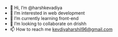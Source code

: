 - 👋 Hi, I’m @harshkevadiya
- 👀 I’m interested in web development 
- 🌱 I’m currently learning front-end 
- 💞️ I’m looking to collaborate on drishh
- 📫 How to reach me kevdiyaharshil96@gmail.com 

<!---
harshkevadiya/harshkevadiya is a ✨ special ✨ repository because its `README.md` (this file) appears on your GitHub profile.
You can click the Preview link to take a look at your changes.
--->
